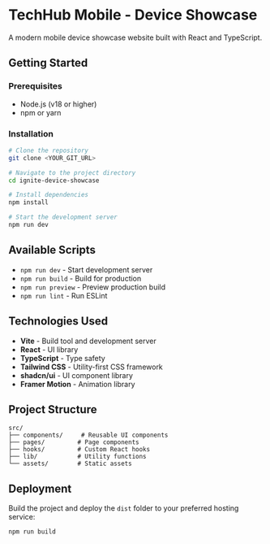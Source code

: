 # TechHub Mobile - Device Showcase

A modern mobile device showcase website built with React and TypeScript.

## Getting Started

### Prerequisites

- Node.js (v18 or higher)
- npm or yarn

### Installation

```sh
# Clone the repository
git clone <YOUR_GIT_URL>

# Navigate to the project directory
cd ignite-device-showcase

# Install dependencies
npm install

# Start the development server
npm run dev
```

## Available Scripts

- `npm run dev` - Start development server
- `npm run build` - Build for production
- `npm run preview` - Preview production build
- `npm run lint` - Run ESLint

## Technologies Used

- **Vite** - Build tool and development server
- **React** - UI library
- **TypeScript** - Type safety
- **Tailwind CSS** - Utility-first CSS framework
- **shadcn/ui** - UI component library
- **Framer Motion** - Animation library

## Project Structure

```
src/
├── components/     # Reusable UI components
├── pages/         # Page components
├── hooks/         # Custom React hooks
├── lib/           # Utility functions
└── assets/        # Static assets
```

## Deployment

Build the project and deploy the `dist` folder to your preferred hosting service:

```sh
npm run build
```
